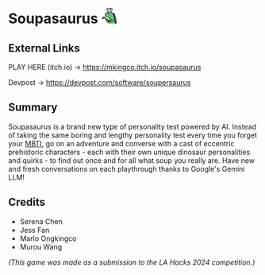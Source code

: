 # Soupasaurus ![Soupasaurus logo](soupasaurus_game/Assets/Sprites/Dinos/dino-logo-32bit.png)

## External Links

PLAY HERE (itch.io) -> https://mkingco.itch.io/soupasaurus

Devpost -> https://devpost.com/software/soupersaurus

## Summary

Soupasaurus is a brand new type of personality test powered by AI. Instead of taking the same boring and lengthy personality test every time you forget your [MBTI](https://en.wikipedia.org/wiki/Myers%E2%80%93Briggs_Type_Indicator), go on an adventure and converse with a cast of eccentric prehistoric characters - each with their own unique dinosaur personalities and quirks - to find out once and for all what soup you really are. Have new and fresh conversations on each playthrough thanks to Google's Gemini LLM!

## Credits
- Serena Chen
- Jess Fan
- Marlo Ongkingco
- Murou Wang

*(This game was made as a submission to the LA Hacks 2024 competition.)*


